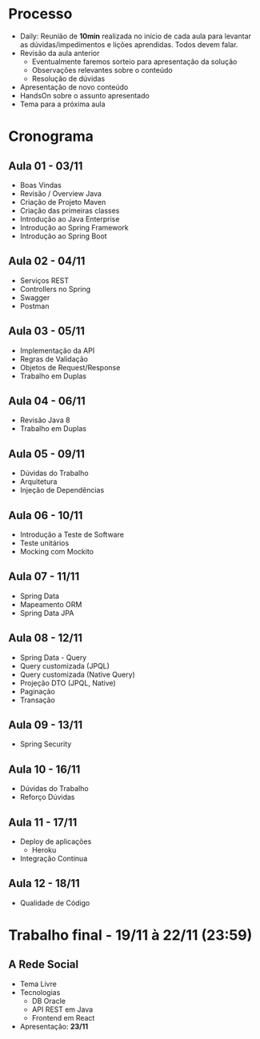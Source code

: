 # Processo
- Daily: Reunião de **10min** realizada no início de cada aula para levantar as dúvidas/impedimentos e lições aprendidas. Todos devem falar.
- Revisão da aula anterior
    - Eventualmente faremos sorteio para apresentação da solução 
    - Observações relevantes sobre o conteúdo
    - Resolução de dúvidas
- Apresentação de novo conteúdo
- HandsOn sobre o assunto apresentado
- Tema para a próxima aula

# Cronograma

## Aula 01 - 03/11
- Boas Vindas
- Revisão / Overview Java
- Criação de Projeto Maven
- Criação das primeiras classes
- Introdução ao Java Enterprise
- Introdução ao Spring Framework
- Introdução ao Spring Boot

## Aula 02 - 04/11
- Serviços REST
- Controllers no Spring
- Swagger
- Postman

## Aula 03 - 05/11
- Implementação da API
- Regras de Validação
- Objetos de Request/Response
- Trabalho em Duplas

## Aula 04 - 06/11
- Revisão Java 8
- Trabalho em Duplas

## Aula 05 - 09/11
- Dúvidas do Trabalho
- Arquitetura
- Injeção de Dependências

## Aula 06 - 10/11
- Introdução a Teste de Software
- Teste unitários
- Mocking com Mockito

## Aula 07 - 11/11
- Spring Data
- Mapeamento ORM
- Spring Data JPA

## Aula 08 - 12/11
- Spring Data - Query
- Query customizada (JPQL)
- Query customizada (Native Query)
- Projeção DTO (JPQL, Native)
- Paginação
- Transação

## Aula 09 - 13/11
- Spring Security

## Aula 10 - 16/11
- Dúvidas do Trabalho
- Reforço Dúvidas

## Aula 11 - 17/11
- Deploy de aplicações
    - Heroku
- Integração Contínua

## Aula 12 - 18/11
- Qualidade de Código

# Trabalho final - 19/11 à 22/11 (23:59)
## A Rede Social
- Tema Livre
- Tecnologias
    - DB Oracle
    - API REST em Java
    - Frontend em React
- Apresentação: **23/11**
